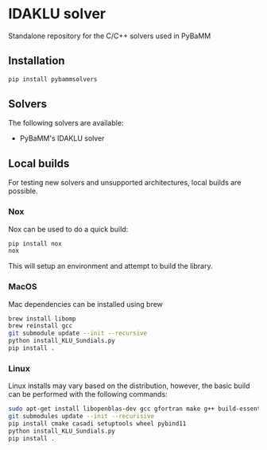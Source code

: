 # IDAKLU solver

Standalone repository for the C/C++ solvers used in PyBaMM

## Installation

```bash
pip install pybammsolvers 
```

## Solvers

The following solvers are available:
- PyBaMM's IDAKLU solver

## Local builds

For testing new solvers and unsupported architectures, local builds are possible.

### Nox

Nox can be used to do a quick build:
```bash
pip install nox
nox
```
This will setup an environment and attempt to build the library.

### MacOS

Mac dependencies can be installed using brew
```bash
brew install libomp
brew reinstall gcc
git submodule update --init --recursive
python install_KLU_Sundials.py
pip install .
```

### Linux

Linux installs may vary based on the distribution, however, the basic build can
be performed with the following commands:
```bash
sudo apt-get install libopenblas-dev gcc gfortran make g++ build-essential
git submodules update --init --recurisive
pip install cmake casadi setuptools wheel pybind11
python install_KLU_Sundials.py
pip install .
```
